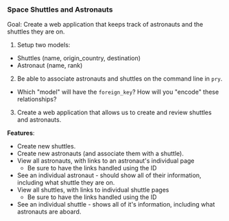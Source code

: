 ### Space Shuttles and Astronauts

Goal: Create a web application that keeps track of astronauts and the shuttles they are on.

1) Setup two models:

  * Shuttles (name, origin_country, destination)
  * Astronaut (name, rank)

2) Be able to associate astronauts and shuttles on the command line in `pry`.
  * Which "model" will have the `foreign_key`? How will you "encode" these relationships?

3) Create a web application that allows us to create and review shuttles and astronauts.

**Features**:
  * Create new shuttles.
  * Create new astronauts (and associate them with a shuttle).
  * View all astronauts, with links to an astronaut's individual page
    * Be sure to have the links handled using the ID
  * See an individual astronaut - should show all of their information, including what shuttle they are on.
  * View all shuttles, with links to individual shuttle pages
    * Be sure to have the links handled using the ID
  * See an individual shuttle - shows all of it's information, including what astronauts are aboard.

  

